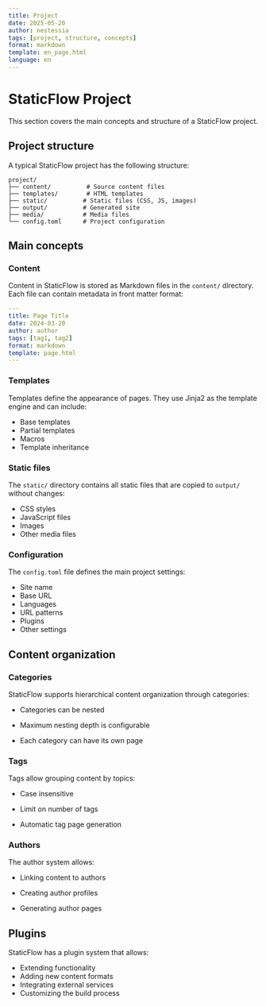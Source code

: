 ```yaml
---
title: Project
date: 2025-05-20
author: nestessia
tags: [project, structure, concepts]
format: markdown
template: en_page.html
language: en
---
```


# StaticFlow Project

This section covers the main concepts and structure of a StaticFlow project.

## Project structure

A typical StaticFlow project has the following structure:

```
project/
├── content/          # Source content files
├── templates/        # HTML templates
├── static/          # Static files (CSS, JS, images)
├── output/          # Generated site
├── media/           # Media files
└── config.toml      # Project configuration
```

## Main concepts

### Content

Content in StaticFlow is stored as Markdown files in the `content/` directory. Each file can contain metadata in front matter format:

```yaml
---
title: Page Title
date: 2024-03-20
author: author
tags: [tag1, tag2]
format: markdown
template: page.html
---
```

### Templates

Templates define the appearance of pages. They use Jinja2 as the template engine and can include:
- Base templates
- Partial templates
- Macros
- Template inheritance

### Static files

The `static/` directory contains all static files that are copied to `output/` without changes:
- CSS styles
- JavaScript files
- Images
- Other media files

### Configuration

The `config.toml` file defines the main project settings:
- Site name
- Base URL
- Languages
- URL patterns
- Plugins
- Other settings

## Content organization

### Categories

StaticFlow supports hierarchical content organization through categories:
- Categories can be nested

- Maximum nesting depth is configurable

- Each category can have its own page

### Tags

Tags allow grouping content by topics:
- Case insensitive

- Limit on number of tags

- Automatic tag page generation

### Authors

The author system allows:
- Linking content to authors

- Creating author profiles

- Generating author pages

## Plugins

StaticFlow has a plugin system that allows:
- Extending functionality
- Adding new content formats
- Integrating external services
- Customizing the build process 